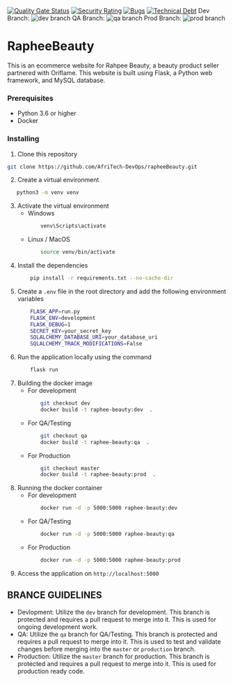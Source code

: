 [![Quality Gate Status](http://216.80.104.71:9005/api/project_badges/measure?project=rapheeBeauty&metric=alert_status&token=sqb_48233a0fe21452f98719d27faff796868cdd721d)](http://216.80.104.71:9005/dashboard?id=rapheeBeauty)
[![Security Rating](http://216.80.104.71:9005/api/project_badges/measure?project=rapheeBeauty&metric=security_rating&token=sqb_48233a0fe21452f98719d27faff796868cdd721d)](http://216.80.104.71:9005/dashboard?id=rapheeBeauty)
[![Bugs](http://216.80.104.71:9005/api/project_badges/measure?project=rapheeBeauty&metric=bugs&token=sqb_48233a0fe21452f98719d27faff796868cdd721d)](http://216.80.104.71:9005/dashboard?id=rapheeBeauty)
[![Technical Debt](http://216.80.104.71:9005/api/project_badges/measure?project=rapheeBeauty&metric=sqale_index&token=sqb_48233a0fe21452f98719d27faff796868cdd721d)](http://216.80.104.71:9005/dashboard?id=rapheeBeauty)
Dev Branch:
![dev branch](https://github.com/AfriTech-DevOps/RapheeBeauty/actions/workflows/rapheebeauty_cicd.yaml/badge.svg?branch=dev)
QA Branch:
![qa branch](https://github.com/AfriTech-DevOps/RapheeBeauty/actions/workflows/rapheebeauty_cicd.yaml/badge.svg?branch=qa)
Prod Branch:
![prod branch](https://github.com/AfriTech-DevOps/RapheeBeauty/actions/workflows/rapheebeauty_cicd.yaml/badge.svg?branch=prod)
# RapheeBeauty

This is an ecommerce website for Rahpee Beauty, a beauty product seller partnered with Oriflame. This website is built using Flask, a Python web framework, and MySQL database.

### Prerequisites

- Python 3.6 or higher
- Docker

### Installing

1. Clone this repository
 ```bash
 git clone https://github.com/AfriTech-DevOps/rapheeBeauty.git
 ```
2. Create a virtual environment
 ```bash
    python3 -m venv venv
```

3. Activate the virtual environment
    - Windows
        ```bash
            venv\Scripts\activate
        ```
    - Linux / MacOS
        ```bash
            source venv/bin/activate
        ```
4. Install the dependencies
    ```bash
        pip install -r requirements.txt --no-cache-dir
    ```
5. Create a `.env` file in the root directory and add the following environment variables
    ```bash
        FLASK_APP=run.py
        FLASK_ENV=development
        FLASK_DEBUG=1
        SECRET_KEY=your_secret_key
        SQLALCHEMY_DATABASE_URI=your_database_uri
        SQLALCHEMY_TRACK_MODIFICATIONS=False
    ```
6. Run the application locally using the command
    ```bash
        flask run
    ```
7. Building the docker image
    - For development
        ```bash
            git checkout dev
            docker build -t raphee-beauty:dev  .
        ``` 
    - For QA/Testing
        ```bash
            git checkout qa
            docker build -t raphee-beauty:qa  .
        ```
    - For Production
        ```bash
            git checkout master
            docker build -t raphee-beauty:prod  .
        ```
8. Running the docker container
    - For development
        ```bash
            docker run -d -p 5000:5000 raphee-beauty:dev
        ``` 
    - For QA/Testing
        ```bash
            docker run -d -p 5000:5000 raphee-beauty:qa
        ```
    - For Production
        ```bash
            docker run -d -p 5000:5000 raphee-beauty:prod
        ```
9. Access the application on `http://localhost:5000`

## BRANCE GUIDELINES
- Devlopment: Utilize the `dev` branch for development. This branch is protected and requires a pull request to merge into it. This is used for ongoing development work.
- QA: Utilize the `qa` branch for QA/Testing. This branch is protected and requires a pull request to merge into it. This is used to test and validate changes before merging into the `master` or `production` branch.
- Production: Utilize the `master` branch for production. This branch is protected and requires a pull request to merge into it. This is used for production ready code.
